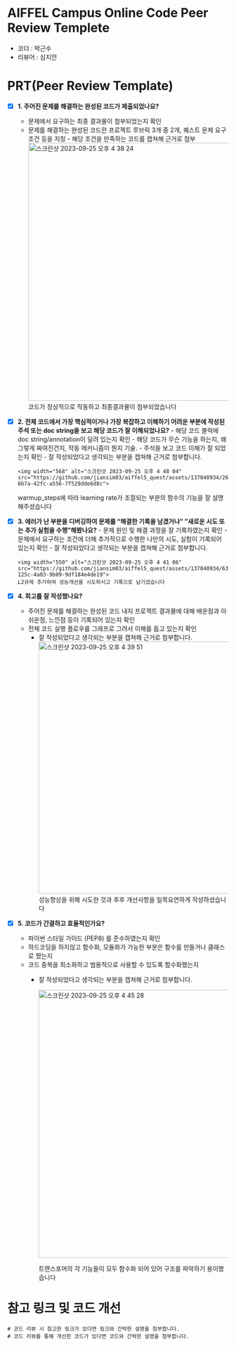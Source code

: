 # AIFFEL Campus Online Code Peer Review Templete

- 코더 : 박근수
- 리뷰어 : 심지안

# PRT(Peer Review Template)

- [X] **1. 주어진 문제를 해결하는 완성된 코드가 제출되었나요?**  
  - 문제에서 요구하는 최종 결과물이 첨부되었는지 확인
  - 문제를 해결하는 완성된 코드란 프로젝트 루브릭 3개 중 2개,
    퀘스트 문제 요구조건 등을 지칭 - 해당 조건을 만족하는 코드를 캡쳐해 근거로 첨부
    <img width="587" alt="스크린샷 2023-09-25 오후 4 38 24" src="https://github.com/jiansim03/aiffel5_quest/assets/137040934/2d5e8e89-ec72-48db-af82-6cd58a83b405">
    코드가 정상적으로 작동하고 최종결과물이 첨부되었습니다


- [X] **2. 전체 코드에서 가장 핵심적이거나 가장 복잡하고 이해하기 어려운 부분에 작성된
      주석 또는 doc string을 보고 해당 코드가 잘 이해되었나요?** - 해당 코드 블럭에 doc string/annotation이 달려 있는지 확인 - 해당 코드가 무슨 기능을 하는지, 왜 그렇게 짜여진건지, 작동 메커니즘이 뭔지 기술. - 주석을 보고 코드 이해가 잘 되었는지 확인 - 잘 작성되었다고 생각되는 부분을 캡쳐해 근거로 첨부합니다.
      
      <img width="568" alt="스크린샷 2023-09-25 오후 4 48 04" src="https://github.com/jiansim03/aiffel5_quest/assets/137040934/260d5b91-6b7a-42fc-a556-7f529dde6d8c">
  warmup_steps에 따라 learning rate가 조절되는 부분의 함수의 기능을 잘 설명해주셨습니다
      
- [X] **3. 에러가 난 부분을 디버깅하여 문제를 “해결한 기록을 남겼거나”
      ”새로운 시도 또는 추가 실험을 수행”해봤나요?** - 문제 원인 및 해결 과정을 잘 기록하였는지 확인 - 문제에서 요구하는 조건에 더해 추가적으로 수행한 나만의 시도,
      실험이 기록되어 있는지 확인 - 잘 작성되었다고 생각되는 부분을 캡쳐해 근거로 첨부합니다.

      <img width="550" alt="스크린샷 2023-09-25 오후 4 41 06" src="https://github.com/jiansim03/aiffel5_quest/assets/137040934/63b55be4-125c-4a03-9b09-9df184e4de19">
      L2규제 추가하여 성능개선을 시도하시고 기록으로 남기셨습니다

- [X] **4. 회고를 잘 작성했나요?**
  - 주어진 문제를 해결하는 완성된 코드 내지 프로젝트 결과물에 대해
    배운점과 아쉬운점, 느낀점 등이 기록되어 있는지 확인
  - 전체 코드 실행 플로우를 그래프로 그려서 이해를 돕고 있는지 확인
    - 잘 작성되었다고 생각되는 부분을 캡쳐해 근거로 첨부합니다.
      <img width="574" alt="스크린샷 2023-09-25 오후 4 39 51" src="https://github.com/jiansim03/aiffel5_quest/assets/137040934/5e346cc3-1e64-40b9-b669-ebd5e73fa00b">
    성능향상을 위해 시도한 것과 추후 개선사항을 일목요연하게 작성하셨습니다  

- [X] **5. 코드가 간결하고 효율적인가요?**
  - 파이썬 스타일 가이드 (PEP8) 를 준수하였는지 확인
  - 하드코딩을 하지않고 함수화, 모듈화가 가능한 부분은 함수를 만들거나 클래스로 짰는지
  - 코드 중복을 최소화하고 범용적으로 사용할 수 있도록 함수화했는지
    - 잘 작성되었다고 생각되는 부분을 캡쳐해 근거로 첨부합니다.
   
      <img width="610" alt="스크린샷 2023-09-25 오후 4 45 28" src="https://github.com/jiansim03/aiffel5_quest/assets/137040934/0a72bc74-83dd-4860-9a20-d4f703b8a725">

      트랜스포머의 각 기능들이 모두 함수화 되어 있어 구조를 파악하기 용이했습니다

# 참고 링크 및 코드 개선

```
# 코드 리뷰 시 참고한 링크가 있다면 링크와 간략한 설명을 첨부합니다.
# 코드 리뷰를 통해 개선한 코드가 있다면 코드와 간략한 설명을 첨부합니다.
```

